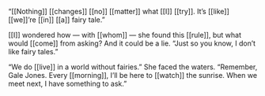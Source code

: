 “[[Nothing]] [[changes]] [[no]] [[matter]] what [[I]] [[try]]. It’s [[like]] [[we]]’re [[in]] [[a]] fairy tale.”

[[I]] wondered how — with [[whom]] — she found this [[rule]], but what would [[come]] from asking? And it could be a lie. “Just so you know, I don’t like fairy tales.”

“We do [[live]] in a world without fairies.” She faced the waters. “Remember, Gale Jones. Every [[morning]], I’ll be here to [[watch]] the sunrise. When we meet next, I have something to ask.”
